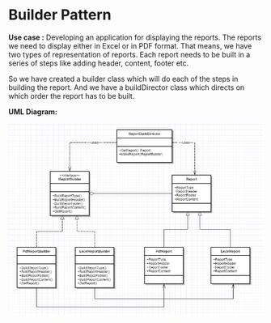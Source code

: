 # Builder Pattern

**Use case :**
Developing an application for displaying the reports. The reports we need to display either in Excel or in PDF format. That means, we have two types of representation of reports. Each report needs to be built in a series of steps like adding header, content, footer etc.

So we have created a builder class which will do each of the steps in building the report. And we have a buildDirector class which directs on which order the report has to be built.

**UML Diagram:**

![alt-text](https://github.com/gautamvr/DesignPatterns/blob/main/Creational_Patterns/BuilderPattern/BuilderPattern_UML.png)
